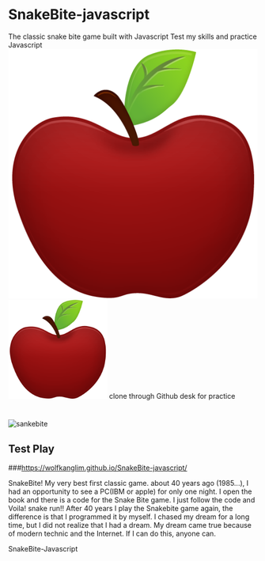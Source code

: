 # SnakeBite-javascript
The classic snake bite game built with Javascript
Test my skills and practice Javascript 
![](apple8.png)
<img src="apple8.png" width="200">
clone through Github desk for practice
#
![sankebite](https://user-images.githubusercontent.com/74490365/160531011-8bde6cb1-2953-4101-89c7-22510c8aaafe.png)

## Test Play
###https://wolfkanglim.github.io/SnakeBite-javascript/

SnakeBite! My very best first classic game.
about 40 years ago (1985...), I had an opportunity to see a PC(IBM or apple) for only one night. I open the book and there is a code for the Snake Bite game. I just follow the code and Voila! snake run!!
After 40 years I play the Snakebite game again, the difference is that I programmed it by myself. I chased my dream for a long time, but I did not realize that I had a dream. My dream came true because of modern technic and the Internet. If I can do this, anyone can.

SnakeBite-Javascript
